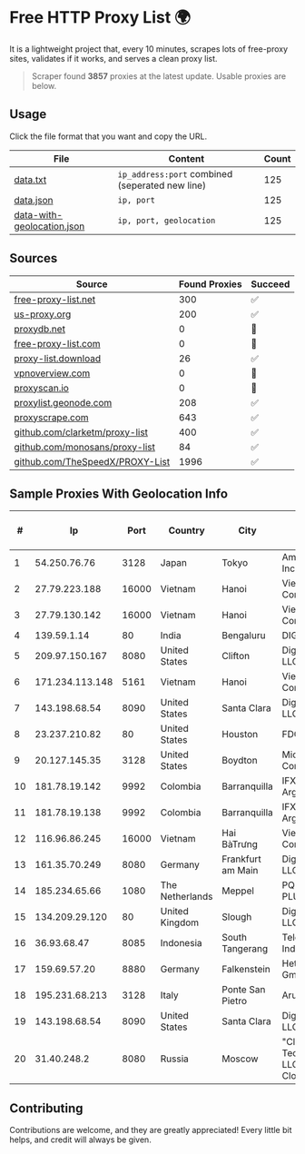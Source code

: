 
# Free HTTP Proxy List 🌍

It is a lightweight project that, every 10 minutes, scrapes lots of free-proxy sites, validates if it works, and serves a clean proxy list.


> Scraper found **3857** proxies at the latest update. Usable proxies are below.

## Usage

Click the file format that you want and copy the URL.


|File|Content|Count|
|----|-------|-----|
|[data.txt](https://raw.githubusercontent.com/themiralay/Proxy-List-World/master/data.txt)|`ip_address:port` combined (seperated new line)|125|
|[data.json](https://raw.githubusercontent.com/themiralay/Proxy-List-World/master/data.json)|`ip, port`|125|
|[data-with-geolocation.json](https://raw.githubusercontent.com/themiralay/Proxy-List-World/master/data-with-geolocation.json)|`ip, port, geolocation`|125|

## Sources

|Source|Found Proxies|Succeed|
|------|-------------|-------|
|[free-proxy-list.net](https://free-proxy-list.net)|300|✅|
|[us-proxy.org](https://www.us-proxy.org)|200|✅|
|[proxydb.net](http://proxydb.net)|0|🚫|
|[free-proxy-list.com](https://free-proxy-list.com/?page=&port=&type%5B%5D=http&type%5B%5D=https&up_time=0&search=Search)|0|🚫|
|[proxy-list.download](https://www.proxy-list.download/HTTP)|26|✅|
|[vpnoverview.com](https://vpnoverview.com/privacy/anonymous-browsing/free-proxy-servers)|0|🚫|
|[proxyscan.io](https://www.proxyscan.io)|0|🚫|
|[proxylist.geonode.com](https://proxylist.geonode.com/api/proxy-list?limit=300&page=1&sort_by=lastChecked&sort_type=desc&protocols=http,https)|208|✅|
|[proxyscrape.com](https://api.proxyscrape.com/v2/?request=displayproxies&protocol=http&timeout=10000&country=all&ssl=all&anonymity=all)|643|✅|
|[github.com/clarketm/proxy-list](https://raw.githubusercontent.com/clarketm/proxy-list/master/proxy-list-raw.txt)|400|✅|
|[github.com/monosans/proxy-list](https://raw.githubusercontent.com/monosans/proxy-list/main/proxies/http.txt)|84|✅|
|[github.com/TheSpeedX/PROXY-List](https://raw.githubusercontent.com/TheSpeedX/PROXY-List/master/http.txt)|1996|✅|


## Sample Proxies With Geolocation Info

|#|Ip|Port|Country|City|Internet Service Provider|
|-|--|----|-------|----|-------------------------|
|1|54.250.76.76|3128|Japan|Tokyo|Amazon.com, Inc.|
|2|27.79.223.188|16000|Vietnam|Hanoi|Viettel Corporation|
|3|27.79.130.142|16000|Vietnam|Hanoi|Viettel Corporation|
|4|139.59.1.14|80|India|Bengaluru|DIGITALOCEAN|
|5|209.97.150.167|8080|United States|Clifton|DigitalOcean, LLC|
|6|171.234.113.148|5161|Vietnam|Hanoi|Viettel Corporation|
|7|143.198.68.54|8090|United States|Santa Clara|DigitalOcean, LLC|
|8|23.237.210.82|80|United States|Houston|FDCservers.net|
|9|20.127.145.35|3128|United States|Boydton|Microsoft Corporation|
|10|181.78.19.142|9992|Colombia|Barranquilla|IFX Networks Argentina S.R.L|
|11|181.78.19.138|9992|Colombia|Barranquilla|IFX Networks Argentina S.R.L|
|12|116.96.86.245|16000|Vietnam|Hai BàTrưng|Viettel Corporation|
|13|161.35.70.249|8080|Germany|Frankfurt am Main|DigitalOcean, LLC|
|14|185.234.65.66|1080|The Netherlands|Meppel|PQ HOSTING PLUS S.R.L.|
|15|134.209.29.120|80|United Kingdom|Slough|DigitalOcean, LLC|
|16|36.93.68.47|8085|Indonesia|South Tangerang|Telekomunikasi Indonesia|
|17|159.69.57.20|8880|Germany|Falkenstein|Hetzner Online GmbH|
|18|195.231.68.213|3128|Italy|Ponte San Pietro|Aruba S.p.A.|
|19|143.198.68.54|8090|United States|Santa Clara|DigitalOcean, LLC|
|20|31.40.248.2|8080|Russia|Moscow|"Cloud Technologies" LLC trading as Cloud.ru|



## Contributing

Contributions are welcome, and they are greatly appreciated! Every
little bit helps, and credit will always be given.

